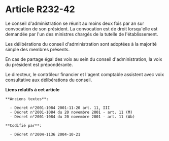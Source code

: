 # Article R232-42

Le conseil d'administration se réunit au moins deux fois par an sur convocation de son président. La convocation est de droit
lorsqu'elle est demandée par l'un des ministres chargés de la tutelle de l'établissement.

Les délibérations du conseil d'administration sont adoptées à la majorité simple des membres présents.

En cas de partage égal des voix au sein du conseil d'administration, la voix du président est prépondérante.

Le directeur, le contrôleur financier et l'agent comptable assistent avec voix consultative aux délibérations du conseil.

**Liens relatifs à cet article**

	**Anciens textes**:

	  - Décret n°2001-1084 2001-11-20 art. 11, III
	  - Décret n°2001-1084 du 20 novembre 2001 - art. 11 (M)
	  - Décret n°2001-1084 du 20 novembre 2001 - art. 11 (Ab)

	**Codifié par**:

	  - Décret n°2004-1136 2004-10-21
